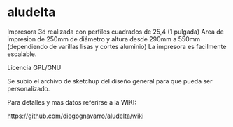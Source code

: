 # aludelta
Impresora 3d realizada con perfiles cuadrados de 25,4 (1 pulgada)
Area de impresion de 250mm de diámetro y altura desde 290mm a 550mm (dependiendo de varillas lisas y cortes aluminio)
La impresora es facilmente escalable.

Licencia GPL/GNU 

Se subio el archivo de sketchup del diseño general para que pueda ser personalizado. 

Para detalles y mas datos referirse a la WIKI:

https://github.com/diegognavarro/aludelta/wiki
